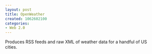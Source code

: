 ```yaml
--- 
layout: post
title: OpenWeather
created: 1062602100
categories: 
- Web 2.0
---
```

Produces RSS feeds and raw XML of weather data for a handful of US cities.
